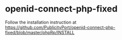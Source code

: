 # openid-connect-php-fixed

Follow the installation instruction at https://github.com/PublicityPort/openid-connect-php-fixed/blob/master/phpRp/INSTALL

